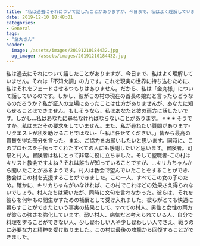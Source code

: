 ```yaml
---
title: "私は過去にそれについて話したことがありますが、今日まで、私はよく理解していません。"
date: 2019-12-10 18:48:01
categories:
- General
tags:
- "金丸さん"
header:
  image: /assets/images/20191210184432.jpg
  og_image: /assets/images/20191210184432.jpg
---
```


私は過去にそれについて話したことがありますが、今日まで、私はよく理解していません。それは「不知火調」の力です。これを現実の世界に持ち込むために、私はそれをフェードさせるつもりはありません。だから、私は「金丸様」について話しているのです。しかし、彼がこの村の現在の首長の娘だと言ったらどうなるのだろうか？私が証人の立場にあったことは仕方がありませんが、あなたに知らせることはできません。もしそうなら、私はあなたと彼の両方に話したいです。しかし…私はあなたに尋ねなければならないことがあります。 ※ ※ ※ そうですか。私はまだその要求をしていません。また、私が尋ねたい質問があります-リクエストが私を助けることではない-「-私に任せてください。」皆から最高の賞賛を得た部分を言った。また、ご協力をお願いしたいと思います。同時に、このプロセスを手伝ってくれたすべての人にも感謝したいと思います。冒険者。司祭と村人。冒険者は私にとって非常に役に立ちました。そして聖職者-この村はキリスト教会ですよね？それは誰もが知っていることですが、…キリカちゃんから聞いたことがあるようです。村人は教会で望んでいたことをすることができ、教会はこの村を支援することができました。この一人、すべてこの女の子のため。確かに、キリカちゃんがいなければ、この村でこれほどの効果さえ得られないでしょう。村人たちは驚いたが、同時に文句を言わなかった。彼らは、それを彼らを何年もの間生かすための補償として受け入れました。彼らがとても快適に暮らすことができたという事実の結果として、すべての村人、男性と女性の両方が彼らの強さを強化しています。弱い村人、病気だと考えられている人、自分で料理をすることができない人、少し疑わしい人や少し疑わしい人でさえ、戦うのに必要な力と精神を受け取りました。この村は最後の攻撃から回復することができました。
